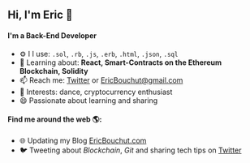 ## Hi, I'm Eric 👋

<!-- 
    I'm Eric Bouchut, a software engineer with experience in Ruby, Rails, 
    Blockchain, JavaScript and more. I am enthusiastic about solving problems and outside 
    of work I like to dance (not often enough these times ;-) 
-->

#### I'm a Back-End Developer 

- ⚙️ I I use: `.sol`, `.rb`, `.js`, `.erb`, `.html`,  `.json`, `.sql`
- 🌱 Learning about: **React, Smart-Contracts on the Ethereum Blockchain, Solidity**
- 📫 Reach me: [Twitter](https://twitter.com/ebouchut) or <EricBouchut@gmail.com>
- 💙 Interests: dance, cryptocurrency enthusiast
- 😄 Passionate about learning and sharing 

#### Find me around the web 🌎:
- 🌐 Updating my Blog  [EricBouchut.com](http://EricBouchutcom)
- 🐦 Tweeting about *Blockchain*, *Git* and sharing tech tips on [Twitter](https://twitter.com/ebouchut/)


<!--
`ebouchut/ebouchut` is a ✨ _special_ ✨ repository because its `README.md` 
  (this file) appears on your GitHub profile.

Here are some ideas to get you started:

- 🔭 I’m currently working on ...
- 🌱 I’m currently learning ...
- 👯 I’m looking to collaborate on ...
- 🤔 I’m looking for help with ...
- 💬 Ask me about ...
- 📫 How to reach me: ...
- 😄 Pronouns: ...
- ⚡ Fun fact: ...

!\[My github stats\](https://github-readme-stats.vercel.app/api?username=ebouchut&show\_icons=true)

-->
